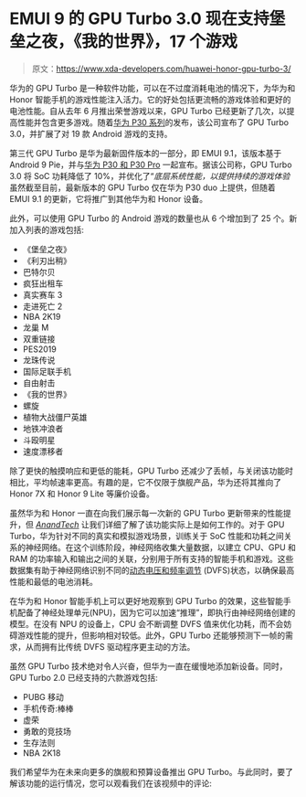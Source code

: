 # EMUI 9 的 GPU Turbo 3.0 现在支持堡垒之夜，《我的世界》，17 个游戏

> 原文：<https://www.xda-developers.com/huawei-honor-gpu-turbo-3/>

华为的 GPU Turbo 是一种软件功能，可以在不过度消耗电池的情况下，为华为和 Honor 智能手机的游戏性能注入活力。它的好处包括更流畅的游戏体验和更好的电池性能。自从去年 6 月推出荣誉游戏以来，GPU Turbo 已经更新了几次，以提高性能并包含更多游戏。随着[华为 P30 系列](https://www.xda-developers.com/huawei-p30-pro-p30-official/)的发布，该公司宣布了 GPU Turbo 3.0，并扩展了对 19 款 Android 游戏的支持。

第三代 GPU Turbo 是华为最新固件版本的一部分，即 EMUI 9.1，该版本基于 Android 9 Pie，并与[华为 P30 和 P30 Pro](https://www.xda-developers.com/huawei-p30-pro-p30-hands-on-video/) 一起宣布。据该公司称，GPU Turbo 3.0 将 SoC 功耗降低了 10%，并优化了“*底层系统性能，以提供持续的游戏体验*虽然截至目前，最新版本的 GPU Turbo 仅在华为 P30 duo 上提供，但随着 EMUI 9.1 的更新，它将推广到其他华为和 Honor 设备。

此外，可以使用 GPU Turbo 的 Android 游戏的数量也从 6 个增加到了 25 个。新加入列表的游戏包括:

*   《堡垒之夜》
*   《利刃出稍》
*   巴特尔贝
*   疯狂出租车
*   真实赛车 3
*   走进死亡 2
*   NBA 2K19
*   龙巢 M
*   双重链接
*   PES2019
*   龙珠传说
*   国际足联手机
*   自由射击
*   《我的世界》
*   螺旋
*   植物大战僵尸英雄
*   地铁冲浪者
*   斗殴明星
*   速度漂移者

除了更快的触摸响应和更低的能耗，GPU Turbo 还减少了丢帧，与关闭该功能时相比，平均帧速率更高。有趣的是，它不仅限于旗舰产品，华为还将其推向了 Honor 7X 和 Honor 9 Lite 等廉价设备。

虽然华为和 Honor 一直在向我们展示每一次新的 GPU Turbo 更新带来的性能提升，但 [*AnandTech*](https://www.anandtech.com/show/13285/huawei-gpu-turbo-investigation/3) 让我们详细了解了该功能实际上是如何工作的。对于 GPU Turbo，华为针对不同的真实和模拟游戏场景，训练关于 SoC 性能和功耗之间关系的神经网络。在这个训练阶段，神经网络收集大量数据，以建立 CPU、GPU 和 RAM 的功率输入和输出之间的关联，分别用于所有支持的智能手机和游戏。这些数据集有助于神经网络识别不同的[动态电压和频率调节](https://en.wikipedia.org/wiki/Dynamic_voltage_scaling) (DVFS)状态，以确保最高性能和最低的电池消耗。

在华为和 Honor 智能手机上可以更好地观察到 GPU Turbo 的效果，这些智能手机配备了神经处理单元(NPU)，因为它可以加速“推理”，即执行由神经网络创建的模型。在没有 NPU 的设备上，CPU 会不断调整 DVFS 值来优化功耗，而不会妨碍游戏性能的提升，但影响相对较低。此外，GPU Turbo 还能够预测下一帧的需求，从而拥有比传统 DVFS 驱动程序更主动的方法。

虽然 GPU Turbo 技术绝对令人兴奋，但华为一直在缓慢地添加新设备。同时，GPU Turbo 2.0 已经支持的六款游戏包括:

*   PUBG 移动
*   手机传奇:棒棒
*   虚荣
*   勇敢的竞技场
*   生存法则
*   NBA 2K18

我们希望华为在未来向更多的旗舰和预算设备推出 GPU Turbo。与此同时，要了解该功能的运行情况，您可以观看我们在该视频中的评论: